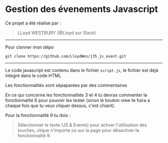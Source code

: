 # Gestion des évenements Javascript

Ce projet a été réalisé par :

> LLoyd WESTBURY (@Lloyd sur Slack)

----

Pour clonner mon dépo

`git clone https://github.com/LloydWes/j35_js_event.git`

-----

Le code javascript est contenu dans le fichier `script.js`, le fichier est déjà integré dans le code HTML

Les fonctionnalités sont sépaparées par des commentaires 

En ce qui concerne les fonctionnalités 3 et 4 tu devras commenter la fonctionnalité 6 pour pouvoir les tester (sinon le bouton view te fuira a chaque fois que tu veux cliquer dessus, c'est chiant).

Pour la fonctionnalité 9 tu dois :

> Sélectionner le texte (JS & Events) pour activer l'utilisation des touches, clique n'importe où sur la page pour désactiver la fonctionnalité 9.